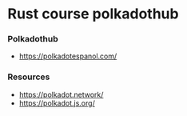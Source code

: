 # Rust course polkadothub

### Polkadothub
- https://polkadotespanol.com/

### Resources
- https://polkadot.network/
- https://polkadot.js.org/

